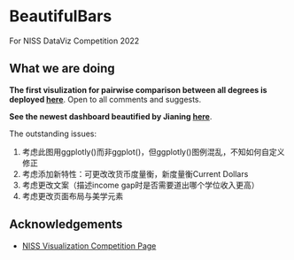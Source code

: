 # BeautifulBars
For NISS DataViz Competition 2022

## What we are doing

__The first visulization for pairwise comparison between all degrees is deployed [here](https://supertrashpanda.shinyapps.io/shiny_app/)__. Open to all comments and suggests.

__See the newest dashboard beautified by Jianing [here](https://supertrashpanda.shinyapps.io/Dashboard_Jianing/)__. 

The outstanding issues:
1. 考虑此图用ggplotly()而非ggplot()，但ggplotly()图例混乱，不知如何自定义修正
2. 考虑添加新特性：可更改改货币度量衡，新度量衡Current Dollars
3. 考虑更改文案（描述income gap时是否需要道出哪个学位收入更高）
4. 考虑更改页面布局与美学元素

## Acknowledgements
  
* [NISS Visualization Competition Page](https://www.niss.org/events/niss-statistically-accurate-interactive-displays-graphics-0)
